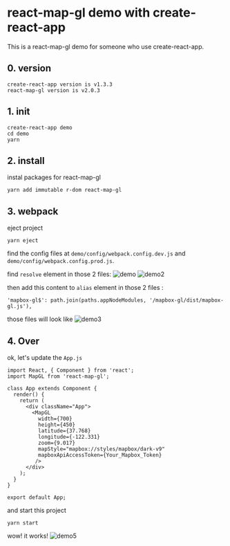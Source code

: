 # react-map-gl demo with create-react-app
This is a react-map-gl demo for someone who use create-react-app.

## 0. version
```
create-react-app version is v1.3.3
react-map-gl version is v2.0.3
```

## 1. init 
```
create-react-app demo
cd demo
yarn
```

## 2. install
instal packages for react-map-gl 
```
yarn add immutable r-dom react-map-gl
```

## 3. webpack
eject project
```
yarn eject
```
find the config files at `demo/config/webpack.config.dev.js` and `demo/config/webpack.config.prod.js`.

find `resolve` element in those 2 files:
![demo](https://image.hduzplus.xyz/image/1500383183067.png)
![demo2](https://image.hduzplus.xyz/image/1500383217756.png)

then add this content to `alias` element in those 2 files :
```
'mapbox-gl$': path.join(paths.appNodeModules, '/mapbox-gl/dist/mapbox-gl.js'),
```

those files will look like
![demo3](https://image.hduzplus.xyz/image/1500383344766.png)

## 4. Over
ok, let's update the `App.js`
```
import React, { Component } from 'react';
import MapGL from 'react-map-gl';

class App extends Component {
  render() {
    return (
      <div className="App">
        <MapGL
          width={700}
          height={450}
          latitude={37.768}
          longitude={-122.331}
          zoom={9.017}
          mapStyle="mapbox://styles/mapbox/dark-v9" 
          mapboxApiAccessToken={Your_Mapbox_Token}
         />
      </div>
    );
  }
}

export default App;
```
and start this project
```
yarn start
```

wow! it works!
![demo5](https://image.hduzplus.xyz/image/1500383611832.png)
